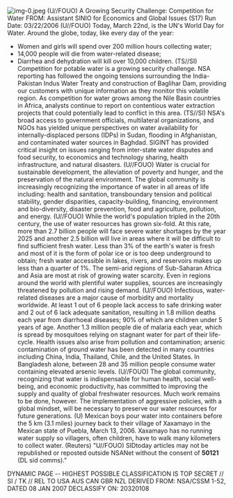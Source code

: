 ![img-0.jpeg](img-0.jpeg)
(U//FOUO) A Growing Security Challenge: Competition for Water
FROM:
Assistant SINIO for Economics and Global Issues (S17)
Run Date: 03/22/2006
(U//FOUO) Today, March 22nd, is the UN's World Day for Water. Around the globe, today, like every day of the year:

- Women and girls will spend over 200 million hours collecting water;
- 14,000 people will die from water-related disease;
- Diarrhea and dehydration will kill over 10,000 children.
(TS//SI) Competition for potable water is a growing security challenge. NSA reporting has followed the ongoing tensions surrounding the India-Pakistan Indus Water Treaty and construction of Baglihar Dam, providing our customers with unique information as they monitor this volatile region. As competition for water grows among the Nile Basin countries in Africa, analysts continue to report on contentious water extraction projects that could potentially lead to conflict in this area.
(TS//SI) NSA's broad access to government officials, multilateral organizations, and NGOs has yielded unique perspectives on water availability for internally-displaced persons (IDPs) in Sudan, flooding in Afghanistan, and contaminated water sources in Baghdad. SIGINT has provided critical insight on issues ranging from inter-state water disputes and food security, to economics and technology sharing, health infrastructure, and natural disasters.
(U//FOUO) Water is crucial for sustainable development, the alleviation of poverty and hunger, and the preservation of the natural environment. The global community is increasingly recognizing the importance of water in all areas of life including: health and sanitation, transboundary tension and political stability, gender disparities, capacity-building, financing, environment and bio-diversity, disaster prevention, food and agriculture, pollution, and energy.
(U//FOUO) While the world's population tripled in the 20th century, the use of water resources has grown six-fold. At this rate, more than 2.7 billion people will face severe water shortages by the year 2025 and another 2.5 billion will live in areas where it will be difficult to find sufficient fresh water. Less than 3\% of the earth's water is fresh and most of it is the form of polar ice or is too deep underground to obtain; fresh water accessible in lakes, rivers, and reservoirs makes up less than a quarter of $1 \%$. The semi-arid regions of Sub-Saharan Africa and Asia are most at risk of growing water scarcity. Even in regions around the world with plentiful water supplies, sources are increasingly threatened by pollution and rising demand.
(U//FOUO) Infectious, water-related diseases are a major cause of morbidity and mortality worldwide. At least 1 out of 6 people lack access to safe drinking water and 2 out of 6 lack adequate sanitation, resulting in 1.8 million deaths each year from diarrhoeal diseases; $90 \%$ of which are children under 5 years of age. Another 1.3 million people die of malaria each year, which is spread by mosquitoes relying on stagnant water for part of their life-cycle. Health issues also arise from pollution and contamination; arsenic contamination of ground water has been detected in many countries including China, India, Thailand, Chile, and the United States. In Bangladesh alone, between 28 and 35 million people consume water containing elevated arsenic levels.
(U//FOUO) The global community, recognizing that water is indispensable for human health, social well-being, and economic productivity, has committed to improving the supply and quality of global freshwater resources. Much work remains to be done, however. The implementation of aggressive policies, with a global mindset, will be necessary to preserve our water resources for future generations.
(U) Mexican boys pour water into containers before the 5 km (3.1 miles) journey back to their village of Xaxamayo in the Mexican state of Puebla, March 13, 2006. Xaxamayo has no running water supply so villagers, often children, have to walk many kilometers to collect water.
(Reuters)
"U//FOUO) SIDtoday articles may not be republished or reposted outside NSANet without the consent of $\mathbf{5 0 1 2 1}$ (DL sid comms)."

DYNAMIC PAGE -- HIGHEST POSSIBLE CLASSIFICATION IS
TOP SECRET // SI / TK // REL TO USA AUS CAN GBR NZL
DERIVED FROM: NSA/CSSM 1-52, DATED 08 JAN 2007 DECLASSIFY ON: 20320108
